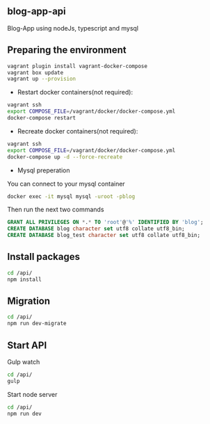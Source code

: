 ## blog-app-api

Blog-App using nodeJs, typescript and mysql

## Preparing the environment
```sh
vagrant plugin install vagrant-docker-compose
vagrant box update
vagrant up --provision
```

- Restart docker containers(not required):

```sh
vagrant ssh
export COMPOSE_FILE=/vagrant/docker/docker-compose.yml
docker-compose restart
```

- Recreate docker containers(not required):

```sh
vagrant ssh
export COMPOSE_FILE=/vagrant/docker/docker-compose.yml
docker-compose up -d --force-recreate
```

 - Mysql preperation

You can connect to your mysql container
 ```sh
docker exec -it mysql mysql -uroot -pblog
 ```
 
 Then run the next two commands
 ```sql
 GRANT ALL PRIVILEGES ON *.* TO 'root'@'%' IDENTIFIED BY 'blog';
 CREATE DATABASE blog character set utf8 collate utf8_bin;
 CREATE DATABASE blog_test character set utf8 collate utf8_bin;
 ```

## Install packages

 ```sh
cd /api/
npm install
```

## Migration

```sh
cd /api/
npm run dev-migrate
 ```

## Start API

Gulp watch
 ```sh
cd /api/
gulp
```
Start node server 
 ```sh
cd /api/
npm run dev
```